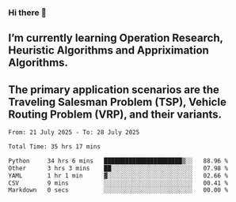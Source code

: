 ### Hi there 👋
## I’m currently learning Operation Research, Heuristic Algorithms and Appriximation Algorithms.
## The primary application scenarios are the Traveling Salesman Problem (TSP), Vehicle Routing Problem (VRP), and their variants.
<!--START_SECTION:waka-->

```txt
From: 21 July 2025 - To: 28 July 2025

Total Time: 35 hrs 17 mins

Python     34 hrs 6 mins   ██████████████████████▒░░   88.96 %
Other      3 hrs 3 mins    ██░░░░░░░░░░░░░░░░░░░░░░░   07.98 %
YAML       1 hr 1 min      ▓░░░░░░░░░░░░░░░░░░░░░░░░   02.66 %
CSV        9 mins          ░░░░░░░░░░░░░░░░░░░░░░░░░   00.41 %
Markdown   0 secs          ░░░░░░░░░░░░░░░░░░░░░░░░░   00.00 %
```

<!--END_SECTION:waka-->
<!--
**Bookervsky/Bookervsky** is a ✨ _special_ ✨ repository because its `README.md` (this file) appears on your GitHub profile.

Here are some ideas to get you started:

- 🔭 I’m currently working on ...
- 🌱 I’m currently learning ...
- 👯 I’m looking to collaborate on ...
- 🤔 I’m looking for help with ...
- 💬 Ask me about ...
- 📫 How to reach me: ...
- 😄 Pronouns: ...
- ⚡ Fun fact: ...
-->
